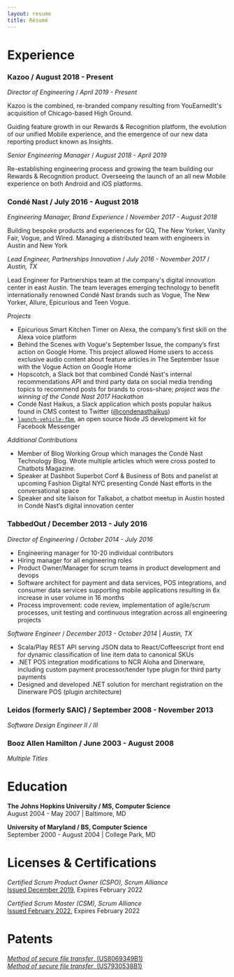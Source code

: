 ```yaml
---
layout: resume
title: Résumé
---
```


# Experience

### Kazoo / August 2018 - Present

_Director of Engineering_ / _April 2019 - Present_

Kazoo is the combined, re-branded company resulting from YouEarnedIt's acquisition of Chicago-based High Ground.

Guiding feature growth in our Rewards &amp; Recognition platform, the evolution of our unified Mobile experience, and the emergence of our new data reporting product known as Insights.

_Senior Engineering Manager_ / _August 2018 - April 2019_

Re-establishing engineering process and growing the team building our Rewards &amp; Recognition product. Overseeing the launch of an all new Mobile experience on both Android and iOS platforms.

### Condé Nast / July 2016 - August 2018

_Engineering Manager, Brand Experience_ / _November 2017 - August 2018_

Building bespoke products and experiences for GQ, The New Yorker, Vanity Fair, Vogue, and Wired. Managing a distributed team with engineers in Austin and New York

_Lead Engineer, Partnerships Innovation_ / _July 2016 - November 2017_ / _Austin, TX_

Lead Engineer for Partnerships team at the company's digital innovation center in east
Austin. The team leverages emerging technology to benefit internationally renowned
Condé Nast brands such as Vogue, The New Yorker, Allure, Epicurious and Teen Vogue.

_Projects_

- Epicurious Smart Kitchen Timer on Alexa, the company’s first skill on the Alexa
  voice platform
- Behind the Scenes with Vogue's September Issue, the company’s first action on
  Google Home. This project allowed Home users to access exclusive audio
  content about feature articles in The September Issue with the Vogue Action
  on Google Home
- Hopscotch, a Slack bot that combined Condé Nast's internal recommendations API
  and third party data on social media trending topics to recommend posts for
  brands to cross-share; _project was the winning of the Condé Nast 2017 Hackathon_
- Condé Nast Haikus, a Slack application which posts popular haikus found in CMS contest to Twitter ([@condenasthaikus])
- [`launch-vehicle-fbm`], an open source Node JS development kit for Facebook Messenger

_Additional Contributions_

- Member of Blog Working Group which manages the Condé Nast
  Technology Blog. Wrote multiple articles which were cross posted to Chatbots
  Magazine.
- Speaker at Dashbot Superbot Conf & Business of Bots and panelist at
  upcoming Fashion Digital NYC presenting Condé Nast efforts in the
  conversational space
- Speaker and site liaison for Talkabot, a chatbot meetup in Austin hosted in
  Condé Nast’s digital innovation center

[@condenasthaikus]: https://twitter.com/condenasthaikus
[`launch-vehicle-fbm`]: https://github.com/CondeNast/launch-vehicle-fbm

### TabbedOut / December 2013 - July 2016

_Director of Engineering_ / _October 2014 - July 2016_

- Engineering manager for 10-20 individual contributors
- Hiring manager for all engineering roles
- Product Owner/Manager for scrum teams in product development and devops
- Software architect for payment and data services, POS integrations, and consumer data services supporting mobile applications resulting in 6x increase in user volume in 16 months
- Process improvement: code review, implementation of agile/scrum processes, unit testing and continuous integration across all engineering projects

_Software Engineer_ / _December 2013 - October 2014_ | _Austin, TX_

- Scala/Play REST API serving JSON data to React/Coffeescript front end for dynamic classification of line item data to canonical SKUs
- .NET POS integration modifications to NCR Aloha and Dinerware, including custom payment processor/tender type plugin for third party payments
- Designed and developed .NET solution for merchant registration on the Dinerware POS (plugin architecture)

### Leidos (formerly SAIC) / September 2008 - November 2013

_Software Design Engineer II / III_

### Booz Allen Hamilton / June 2003 - August 2008

_Multiple Titles_

# Education

**The Johns Hopkins University / MS, Computer Science**  
August 2004 - May 2007 | Baltimore, MD

**University of Maryland / BS, Computer Science**  
September 2000 - August 2004 | College Park, MD

# Licenses & Certifications

_Certified Scrum Product Owner (CSPO), Scrum Alliance_  
[Issued December 2019](http://bcert.me/sqvpyqper), Expires February 2022

_Certified Scrum Master (CSM), Scrum Alliance_  
[Issued February 2022](http://bcert.me/sukirsbss), Expires February 2022

# Patents

[_Method of secure file transfer_, (US8069349B1)](https://patents.google.com/patent/US8069349B1/en)  
[_Method of secure file transfer_, (US7930538B1)](https://patents.google.com/patent/US7930538B1/en)
